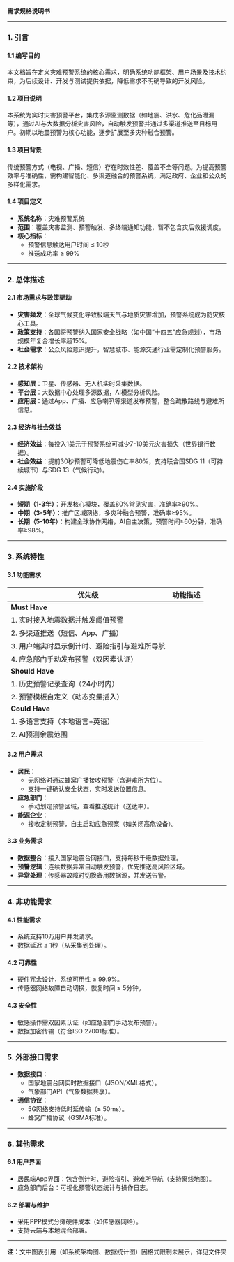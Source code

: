 **需求规格说明书**  

---

### **1. 引言**  
#### **1.1 编写目的**  
本文档旨在定义灾难预警系统的核心需求，明确系统功能框架、用户场景及技术约束，为后续设计、开发与测试提供依据，降低需求不明确导致的开发风险。  

#### **1.2 项目说明**  
本系统为实时灾害预警平台，集成多源监测数据（如地震、洪水、危化品泄漏等），通过AI与大数据分析灾害风险，自动触发预警并通过多渠道推送至目标用户。初期以地震预警为核心功能，逐步扩展至多灾种融合预警。  

#### **1.3 项目背景**  
传统预警方式（电视、广播、短信）存在时效性差、覆盖不全等问题。为提高预警效率与准确性，需构建智能化、多渠道融合的预警系统，满足政府、企业和公众的多样化需求。  

#### **1.4 项目定义**  
- **系统名称**：灾难预警系统  
- **范围**：覆盖灾害监测、预警触发、多终端通知功能，暂不包含灾后救援调度。  
- **核心指标**：  
  - 预警信息触达用户时间 ≤ 10秒  
  - 推送成功率 ≥ 99%  

---

### **2. 总体描述**  
#### **2.1 市场需求与政策驱动**  
- **灾害频发**：全球气候变化导致极端天气与地质灾害增加，预警系统成为防灾核心工具。  
- **政策支持**：各国将预警纳入国家安全战略（如中国“十四五”应急规划），市场规模年复合增长率超15%。  
- **社会需求**：公众风险意识提升，智慧城市、能源交通行业需定制化预警服务。  

#### **2.2 技术架构**  
- **感知层**：卫星、传感器、无人机实时采集数据。  
- **平台层**：大数据中心处理多源数据，AI模型分析风险。  
- **应用层**：通过App、广播、应急喇叭等渠道发布预警，整合疏散路线与避难所信息。  

#### **2.3 经济与社会效益**  
- **经济效益**：每投入1美元于预警系统可减少7-10美元灾害损失（世界银行数据）。  
- **社会效益**：提前30秒预警可降低地震伤亡率80%，支持联合国SDG 11（可持续城市）与SDG 13（气候行动）。  

#### **2.4 实施阶段**  
- **短期（1-3年）**：开发核心模块，覆盖80%常见灾害，准确率≥90%。  
- **中期（3-5年）**：推广区域网络，多灾种融合预警，准确率≥95%。  
- **长期（5-10年）**：构建全球协作网络，AI自主决策，预警时间≥60分钟，准确率≥98%。  

---

### **3. 系统特性**  
#### **3.1 功能需求**  
| **优先级** | **功能描述** |  
|------------|--------------|  
| **Must Have** |  
| 1. 实时接入地震数据并触发阈值预警 |  
| 2. 多渠道推送（短信、App、广播） |  
| 3. 用户端实时显示倒计时、避险指引与避难所导航 |  
| 4. 应急部门手动发布预警（双因素认证） |  
| **Should Have** |  
| 1. 历史预警记录查询（24小时内） |  
| 2. 预警模板自定义（动态变量插入） |  
| **Could Have** |  
| 1. 多语言支持（本地语言+英语） |  
| 2. AI预测余震范围 |  

#### **3.2 用户需求**  
- **居民**：  
  - 无网络时通过蜂窝广播接收预警（含避难所方位）。  
  - 支持一键确认安全状态，实时发送位置信息。  
- **应急部门**：  
  - 手动划定预警区域，查看推送统计（送达率）。  
- **能源企业**：  
  - 接收定制预警，自主启动应急预案（如关闭高危设备）。  

#### **3.3 业务需求**  
- **数据整合**：接入国家地震台网接口，支持每秒千级数据处理。  
- **预警逻辑**：连续数据异常自动触发预警，优先推送高风险区域。  
- **异常处理**：传感器故障时切换备用数据源，并发送告警。  

---

### **4. 非功能需求**  
#### **4.1 性能需求**  
- 系统支持10万用户并发请求。  
- 数据延迟 ≤ 1秒（从采集到处理）。  

#### **4.2 可靠性**  
- 硬件冗余设计，系统可用性 ≥ 99.9%。  
- 传感器网络故障自动切换，恢复时间 ≤ 5分钟。  

#### **4.3 安全性**  
- 敏感操作需双因素认证（如应急部门手动发布预警）。  
- 数据加密传输（符合ISO 27001标准）。  

---

### **5. 外部接口需求**  
- **数据接口**：  
  - 国家地震台网实时数据接口（JSON/XML格式）。  
  - 气象部门API（气象数据共享）。  
- **通信协议**：  
  - 5G网络支持低时延传输（≤ 50ms）。  
  - 蜂窝广播协议（GSMA标准）。  

---

### **6. 其他需求**  
#### **6.1 用户界面**  
- 居民端App界面：包含倒计时、避险指引、避难所导航（支持离线地图）。  
- 应急部门后台：可视化预警状态统计与操作日志。  

#### **6.2 部署与维护**  
- 采用PPP模式分摊硬件成本（如传感器网络）。  
- 支持云端与本地混合部署。  
---  
**注**：文中图表引用（如系统架构图、数据统计图）因格式限制未展示，详见文件夹
